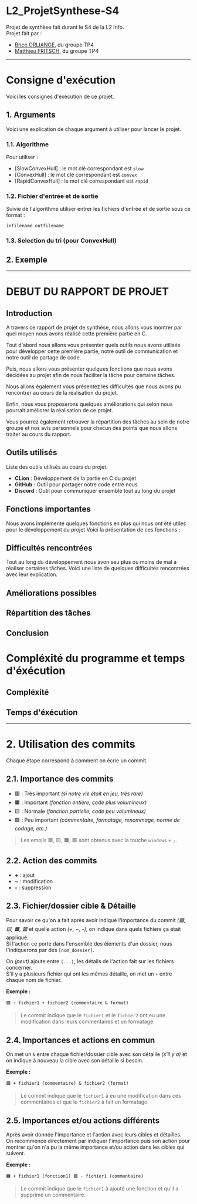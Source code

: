 # L2_ProjetSynthese-S4
Projet de synthèse fait durant le S4 de la L2 Info.  
Projet fait par :
- [Brice ORLIANGE](mailto:briceorl54580@gmail.com), du groupe TP4
- [Matthieu FRITSCH](mailto:mattfritsch98380@gmail.com), du groupe TP4

________________________________________________________________________________________________________________________

# Consigne d'exécution
Voici les consignes d'exécution de ce projet.

## 1. Arguments
Voici une explication de chaque argument à utiliser pour lancer le projet.

### 1.1. Algorithme
Pour utiliser :
- [SlowConvexHull] : le mot clé correspondant est `slow`
- [ConvexHull] : le mot clé correspondant est `convex`
- [RapidConvexHull] : le mot clé correspondant est `rapid`

### 1.2. Fichier d'entrée et de sortie
Suivie de l'algorithme utiliser entrer les fichiers d'entrée et de sortie sous ce format :  
```
infilename outfilename
``` 

### 1.3. Selection du tri (pour ConvexHull)


## 2. Exemple


________________________________________________________________________________________________________________________

#  DEBUT DU RAPPORT DE PROJET
##  Introduction
A travers ce rapport de projet de synthèse, 
nous allons vous montrer par quel moyen nous avons réalisé cette première partie en C.

Tout d'abord nous allons vous présenter quels outils nous avons utilisés pour développer cette première partie, 
notre outil de communication et notre outil de partage de code.

Puis, nous allons vous présenter quelques fonctions que nous avons décidées au projet 
afin de nous faciliter la tâche pour certaine tâches.

Nous allons également vous présentez les difficultés que nous avons pu rencontrer au cours de la réalisation du projet.

Enfin, nous vous proposerons quelques améliorations qui selon nous pourrait améliorer la réalisation de ce projet.

Vous pourrez également retrouver la répartition des tâches au sein de notre groupe et nos avis personnels 
pour chacun des points que nous allons traiter au cours du rapport. 

##  Outils utilisés

Liste des outils utilisés au cours du projet.

- **CLion** : Développement de la partie en C du projet
- **GitHub** : Outil pour partager notre code entre nous
- **Discord** : Outil pour communiquer ensemble tout au long du projet

##  Fonctions importantes 
Nous avons implémenté quelques fonctions en plus qui nous ont été utiles pour le développement du projet
Voici la présentation de ces fonctions :

##  Difficultés rencontrées 
Tout au long du développement nous avon seu plus ou moins de mal à réaliser certaines tâches.
Voici une liste de quelques difficultés rencontrées avec leur explication.

##  Améliorations possibles


##  Répartition des tâches 

##  Conclusion

#  Compléxité du programme et temps d'éxécution

##  Compléxité

##  Temps d'éxécution 

________________________________________________________________________________________________________________________

# 2. Utilisation des commits
Chaque étape correspond à comment on écrie un commit.

## 2.1. Importance des commits

- 🟥 : Très important _(si notre vie était en jeu, très rare)_
- 🟧 : Important _(fonction entière, code plus volumineux)_
- 🟨 : Normale _(fonction partielle, code peu volumineux)_
- 🟩 : Peu important _(commentaire, formatage, renommage, norme de codage, etc.)_

> Les emojis 🟩, 🟨, 🟧, 🟥 sont obtenus avec la touche `windows` + `;`.

## 2.2. Action des commits

- **+** : ajout
- **~** : modification
- **-** : suppression

## 2.3. Fichier/dossier cible & Détaille

Pour savoir ce qu'on a fait après avoir indiqué l'importance du commit _(🟩, 🟨, 🟧, 🟥_ et quelle action _(+, ~, -)_,
on indique dans quels fichiers ça était appliqué.  
Si l'action ce porte dans l'ensemble des éléments d'un dossier, nous l'indiquerons par des `[nom_dossier]`.

On _(peut)_ ajoute entre `(...)`, les détails de l'action fait sur les fichiers concerner.  
S'il y a plusieurs fichier qui ont les mêmes détaille, on met un `+` entre chaque nom de fichier.

**Exemple :**
```
🟩 ~ fichier1 + fichier2 (commentaire & format) 
```
> Le commit indique que le `fichier1` et le `fichier2` ont eu une modification dans leurs commentaires et un formatage.

## 2.4. Importances et actions en commun

On met un `&` entre chaque fichier/dossier cible avec son détaille _(s'il y a)_ et on indique à nouveau la cible avec son détaille si besoin.

**Exemple :**
```
🟩 + fichier1 (commentaire) & fichier2 (format)
```
> Le commit indique que le `fichier1` à eu une modification dans ces commentaires et que le `fichier2` à fait un formatage.

## 2.5. Importances et/ou actions différents

Après avoir donnée l'importance et l'action avec leurs cibles et détailles.  
On recommence directement par indiquer l'importance puis son action pour montrer qu'on n'a pu la même importance et/ou action dans les cibles qui suivent.

**Exemple :**
```
🟧 + fichier1 (fonction1) 🟩 - fichier1 (commantaire)
```
> Le commit  indique que le `fichier1` à ajouté une fonction et qu'il a supprimé un commentaire.
